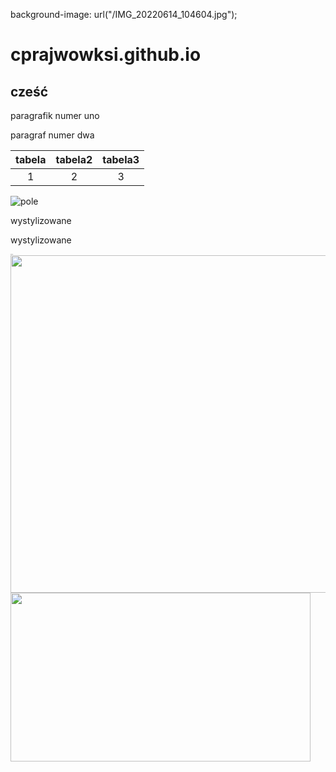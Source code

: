 background-image: url("/IMG_20220614_104604.jpg");
# cprajwowksi.github.io
## cześć

paragrafik numer uno 

paragraf numer dwa

|tabela|tabela2|tabela3|
|:---:|:---:|:---:|
|1|2|3|

![pole](IMG_20220611_173228.jpg)


  <body> 
  <div class="title">wystylizowane</div> 
  <p>wystylizowane</p> 
  <p style="font-size: 1pt;">Koniec</p> 
  </body>
  
  <img src="/IMG_20220614_104604.jpg" style="width: 960px; height: 540px;" />
  <img src="/IMG_20220614_104604.jpg" style="width: 480px; height: 270px;" />
